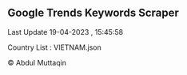 

## Google Trends Keywords Scraper 
 
Last Update 19-04-2023 , 15:45:58

Country List :
VIETNAM.json



© Abdul Muttaqin 
